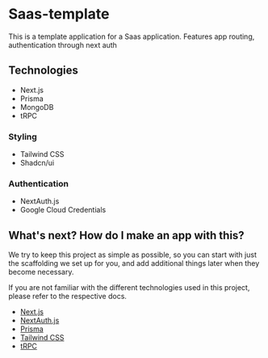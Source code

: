 # Saas-template

This is a template application for a Saas application.  Features app routing, authentication through next auth

## Technologies

- Next.js
- Prisma
- MongoDB
- tRPC

### Styling
- Tailwind CSS
- Shadcn/ui

### Authentication
- NextAuth.js
- Google Cloud Credentials

## What's next? How do I make an app with this?

We try to keep this project as simple as possible, so you can start with just the scaffolding we set up for you, and add additional things later when they become necessary.

If you are not familiar with the different technologies used in this project, please refer to the respective docs.

- [Next.js](https://nextjs.org)
- [NextAuth.js](https://next-auth.js.org)
- [Prisma](https://prisma.io)
- [Tailwind CSS](https://tailwindcss.com)
- [tRPC](https://trpc.io)
